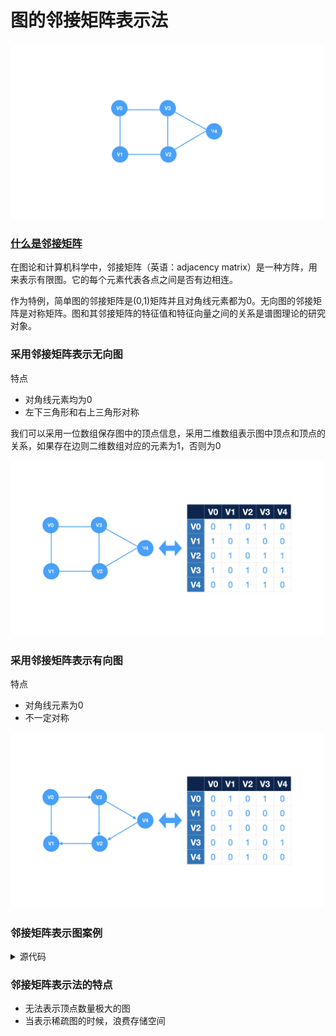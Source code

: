 # 图的邻接矩阵表示法
<img src="../../images/graph/example_graph.png" width="500">

### [什么是邻接矩阵](https://zh.wikipedia.org/wiki/%E9%82%BB%E6%8E%A5%E7%9F%A9%E9%98%B5)
在图论和计算机科学中，邻接矩阵（英语：adjacency matrix）是一种方阵，用来表示有限图。它的每个元素代表各点之间是否有边相连。

作为特例，简单图的邻接矩阵是(0,1)矩阵并且对角线元素都为0。无向图的邻接矩阵是对称矩阵。图和其邻接矩阵的特征值和特征向量之间的关系是谱图理论的研究对象。


### 采用邻接矩阵表示无向图
特点
* 对角线元素均为0
* 左下三角形和右上三角形对称

我们可以采用一位数组保存图中的顶点信息，采用二维数组表示图中顶点和顶点的关系，如果存在边则二维数组对应的元素为1，否则为0

<img src="../../images/graph/图的邻接矩阵表示法_无向图.png" width="500">

### 采用邻接矩阵表示有向图
特点
* 对角线元素为0
* 不一定对称

<img src="../../images/graph/图的邻接矩阵表示法_有向图.png" width="500">

### 邻接矩阵表示图案例

<details>
<summary>源代码</summary>

``` c
#include <assert.h>
#include <stdbool.h>

#define VERTEX_NUM 5 //顶点的数量
typedef char ElemType;
typedef struct {
    ElemType vertex[VERTEX_NUM]; //存储顶点的一维数组
    int edge[VERTEX_NUM][VERTEX_NUM]; //存储顶点之间关系的邻接矩阵
} Graph;

void test() {
    Graph graph;
    /* init vertexes */
    for (int i = 0; i < VERTEX_NUM; ++i) {
        graph.vertex[i] = 'A' + i;
    }

    int matrix[VERTEX_NUM][VERTEX_NUM] = {
            {0, 1, 0, 1, 0},
            {1, 0, 1, 1, 0},
            {0, 1, 0, 0, 1},
            {1, 1, 0, 0, 1},
            {0, 0, 1, 1, 0}
    };
}

int main() {
    test();
    return 0;
}
```
</details>

### 邻接矩阵表示法的特点
* 无法表示顶点数量极大的图
* 当表示稀疏图的时候，浪费存储空间